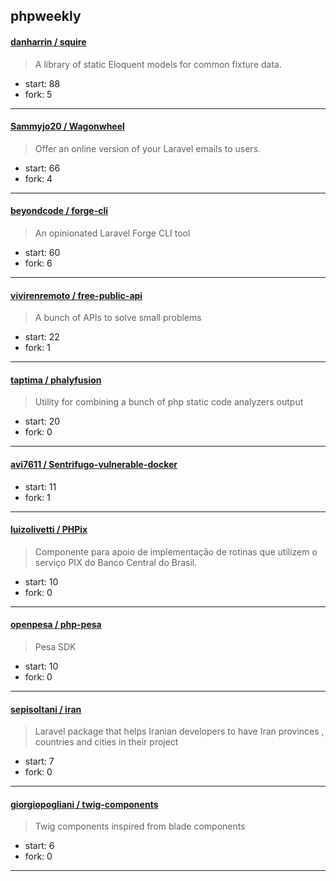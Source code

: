 ## phpweekly

#### [danharrin / squire](https://github.com/danharrin/squire)

> A library of static Eloquent models for common fixture data.

+ start: 88
+ fork: 5

----


#### [Sammyjo20 / Wagonwheel](https://github.com/Sammyjo20/Wagonwheel)

> Offer an online version of your Laravel emails to users.

+ start: 66
+ fork: 4

----


#### [beyondcode / forge-cli](https://github.com/beyondcode/forge-cli)

> An opinionated Laravel Forge CLI tool

+ start: 60
+ fork: 6

----


#### [vivirenremoto / free-public-api](https://github.com/vivirenremoto/free-public-api)

> A bunch of APIs to solve small problems

+ start: 22
+ fork: 1

----


#### [taptima / phalyfusion](https://github.com/taptima/phalyfusion)

> Utility for combining a bunch of php static code analyzers output

+ start: 20
+ fork: 0

----


#### [avi7611 / Sentrifugo-vulnerable-docker](https://github.com/avi7611/Sentrifugo-vulnerable-docker)

> 

+ start: 11
+ fork: 1

----


#### [luizolivetti / PHPix](https://github.com/luizolivetti/PHPix)

> Componente para apoio de implementação de rotinas que utilizem o serviço PIX do Banco Central do Brasil.

+ start: 10
+ fork: 0

----


#### [openpesa / php-pesa](https://github.com/openpesa/php-pesa)

> Pesa SDK

+ start: 10
+ fork: 0

----


#### [sepisoltani / iran](https://github.com/sepisoltani/iran)

> Laravel package that helps Iranian developers to have Iran provinces , countries and cities in their project

+ start: 7
+ fork: 0

----


#### [giorgiopogliani / twig-components](https://github.com/giorgiopogliani/twig-components)

> Twig components inspired from blade components

+ start: 6
+ fork: 0

----

